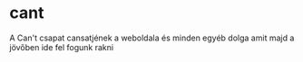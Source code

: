 # cant

A Can't csapat cansatjének a weboldala és minden egyéb dolga amit majd a jövőben ide fel fogunk rakni
